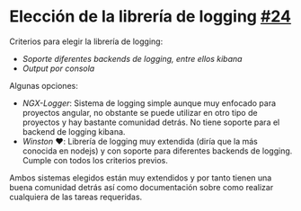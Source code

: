 # Elección de la librería de logging [#24](https://github.com/arsa-dev/OMP-Logic/issues/24)

Criterios para elegir la librería de logging:
- _Soporte diferentes backends de logging, entre ellos kibana_
- _Output por consola_

Algunas opciones:
- _NGX-Logger_: Sistema de logging simple aunque muy enfocado para proyectos angular, no obstante se puede utilizar en otro tipo de proyectos y hay bastante comunidad detrás. No tiene soporte para el backend de logging kibana.
- _Winston_ ❤️: Librería de logging muy extendida (diría que la más conocida en nodejs) y con soporte para diferentes backends de logging. Cumple con todos los criterios previos.

Ambos sistemas elegidos están muy extendidos y por tanto tienen una buena comunidad detrás así como documentación sobre como realizar cualquiera de las tareas requeridas.
